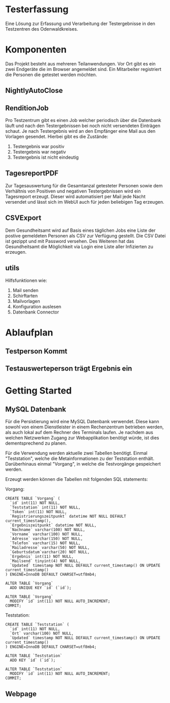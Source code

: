 # Testerfassung
Eine Lösung zur Erfassung und Verarbeitung der Testergebnisse in den Testzentren des Odenwaldkreises.



# Komponenten

Das Projekt besteht aus mehreren Teilanwendungen. Vor Ort gibt es ein zwei Endgeräte die im Browser angemeldet sind. Ein Mitarbeiter registriert die Personen die getestet werden möchten.

## NightlyAutoClose

## RenditionJob
Pro Testzentrum gibt es einen Job welcher periodisch über die Datenbank läuft und nach den Testergebnissen bei noch nicht versendeten Einträgen schaut.
Je nach Testergebnis wird an den Empfänger eine Mail aus den Vorlagen gesendet. Hierbei gibt es die Zustände:

1. Testergebnis war positiv
2. Testergebnis war negativ
3. Testergebnis ist nicht eindeutig


## TagesreportPDF
Zur Tagesauswertung für die Gesamtanzal getesteter Personen sowie dem Verhältnis von Positiven und negativen Testergebnissen wird ein Tagesreport erzeugt. Dieser wird automatisiert per Mail jede Nacht versendet und lässt sich im WebUI auch für jeden beliebigen Tag erzeugen.

## CSVExport
Dem Gesundheitsamt wird auf Basis eines täglichen Jobs eine Liste der postive gemeldeten Personen als CSV zur Verfügung gestellt. Die CSV Datei ist gezippt und mit Password versehen. Des Weiteren hat das Gesundheitsamt die Möglichkeit via Login eine Liste aller Infizierten zu erzeugen.

## utils
Hilfsfunktionen wie:

1. Mail senden
2. Schirftarten
3. Mailvorlagen
4. Konfiguration auslesen
5. Datenbank Connector

# Ablaufplan

## Testperson Kommt

## Testauswerteperson trägt Ergebnis ein


# Getting Started

## MySQL Datenbank

Für die Persistierung wird eine MySQL Datenbank verwendet. Diese kann sowohl von einem Dienstleister in einem Rechenzentrum betrieben werden, als auch lokal auf dem Rechner des Terminals laufen. Je nachdem aus welchen Netzwerken Zugang zur Webapplikation benötigt würde, ist dies dementsprechend zu planen.

Für die Verwendung werden aktuelle zwei Tabellen benötigt.
Einmal "Teststation", welche die Metainformationen zu der Teststation enthält.
Darüberhinaus einmal "Vorgang", in welche die Testvorgänge gespeichert werden.

Erzeugt werden können die Tabellen mit folgenden SQL statements:

Vorgang:
```mysql
CREATE TABLE `Vorgang` (
  `id` int(11) NOT NULL,
  `Teststation` int(11) NOT NULL,
  `Token` int(11) NOT NULL,
  `Registrierungszeitpunkt` datetime NOT NULL DEFAULT current_timestamp(),
  `Ergebniszeitpunkt` datetime NOT NULL,
  `Nachname` varchar(100) NOT NULL,
  `Vorname` varchar(100) NOT NULL,
  `Adresse` varchar(150) NOT NULL,
  `Telefon` varchar(15) NOT NULL,
  `Mailadresse` varchar(50) NOT NULL,
  `Geburtsdatum`varchar(20) NOT NULL,
  `Ergebnis` int(11) NOT NULL,
  `Mailsend` tinyint(4) NOT NULL,
  `Updated` timestamp NOT NULL DEFAULT current_timestamp() ON UPDATE current_timestamp()
) ENGINE=InnoDB DEFAULT CHARSET=utf8mb4;

ALTER TABLE `Vorgang`
  ADD UNIQUE KEY `id` (`id`);

ALTER TABLE `Vorgang`
  MODIFY `id` int(11) NOT NULL AUTO_INCREMENT;
COMMIT;
```

Teststation:
```mysql
CREATE TABLE `Teststation` (
  `id` int(11) NOT NULL,
  `Ort` varchar(100) NOT NULL,
  `Updated` timestamp NOT NULL DEFAULT current_timestamp() ON UPDATE current_timestamp()
) ENGINE=InnoDB DEFAULT CHARSET=utf8mb4;

ALTER TABLE `Teststation`
  ADD KEY `id` (`id`);

ALTER TABLE `Teststation`
  MODIFY `id` int(11) NOT NULL AUTO_INCREMENT;
COMMIT;
```

## Webpage
